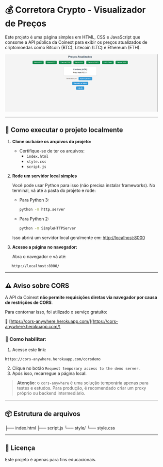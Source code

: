 # 💰 Corretora Crypto - Visualizador de Preços

Este projeto é uma página simples em HTML, CSS e JavaScript que consome a API pública da Coinext para exibir os preços atualizados de criptomoedas como Bitcoin (BTC), Litecoin (LTC) e Ethereum (ETH).

![Corretora Crypto](image.png)

---

## 🚀 Como executar o projeto localmente

1. **Clone ou baixe os arquivos do projeto:**
   - Certifique-se de ter os arquivos:
     - `index.html`
     - `style.css`
     - `script.js`

2. **Rode um servidor local simples**

   Você pode usar Python para isso (não precisa instalar frameworks). No terminal, vá até a pasta do projeto e rode:

   - Para Python 3:
     ```bash
     python -m http.server
     ```

   - Para Python 2:
     ```bash
     python -m SimpleHTTPServer
     ```

   Isso abrirá um servidor local geralmente em: [http://localhost:8000](http://localhost:8000)

3. **Acesse a página no navegador:**

   Abra o navegador e vá até:
```
   http://localhost:8000/
```

---

## ⚠️ Aviso sobre CORS

A API da Coinext **não permite requisições diretas via navegador por causa de restrições de CORS**.

Para contornar isso, foi utilizado o serviço gratuito:

🔗 [https://cors-anywhere.herokuapp.com/](https://cors-anywhere.herokuapp.com/)

### 🔧 Como habilitar:
1. Acesse este link:

```
https://cors-anywhere.herokuapp.com/corsdemo
```

2. Clique no botão `Request temporary access to the demo server`.
3. Após isso, recarregue a página local.

> **Atenção:** o `cors-anywhere` é uma solução temporária apenas para testes e estudos. Para produção, é recomendado criar um proxy próprio ou backend intermediário.

---

## 📦 Estrutura de arquivos

├── index.html
├── script.js
└── style/
└── style.css


---

## 📜 Licença

Este projeto é apenas para fins educacionais.
